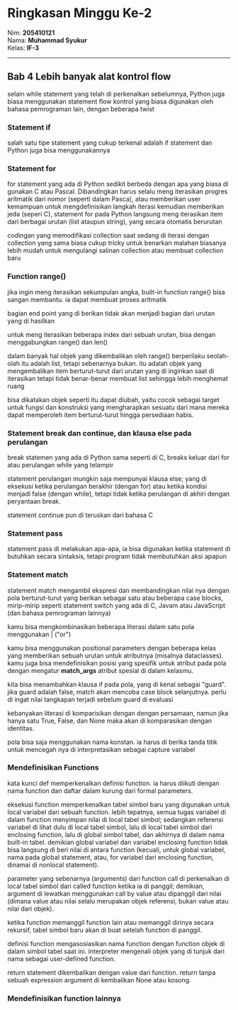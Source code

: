 # Ringkasan Minggu Ke-2
Nim: **205410121**<br>
Nama: **Muhammad Syukur**<br>
Kelas: **IF-3**
___
## Bab 4 Lebih banyak alat kontrol flow
selain while statement yang telah di perkenalkan sebelumnya, Python juga biasa menggunakan statement flow
kontrol yang biasa digunakan oleh bahasa pemrograman lain, dengan beberapa twist

### Statement if
salah satu tipe statement yang cukup terkenal adalah if statement dan Python juga bisa menggunakannya

### Statement for
for statement yang ada di Python sedikit berbeda dengan apa yang biasa di gunakan C atau Pascal. 
Dibandingkan harus selalu meng iterasikan progres aritmatik dari nomor (seperti dalam Pasca), atau memberikan
user kemampuan untuk mengdefinisikan langkah iterasi kemudian memberikan jeda (seperi C), statement for pada
Python langsung meng iterasikan item dari berbagai urutan (list ataupun string), yang secara otomatis berurutan

codingan yang memodifikasi collection saat sedang di iterasi dengan collection yang sama biasa cukup tricky untuk benarkan
malahan biasanya lebih mudah untuk mengulangi salinan collection atau membuat collection baru

### Function range()
jika ingin meng iterasikan sekumpulan angka, built-in function range() bisa sangan membantu. ia dapat membuat proses aritmatik

bagian end point yang di berikan tidak akan menjadi bagian dari urutan yang di hasilkan

untuk meng iterasikan beberapa index dari sebuah urutan, bisa dengan menggabungkan range() dan len()

dalam banyak hal objek yang dikembalikan oleh range() berperilaku seolah-olah itu adalah list, 
tetapi sebenarnya bukan. itu adalah objek yang mengembalikan item berturut-turut dari urutan yang di inginkan saat di iterasikan
tetapi tidak benar-benar membuat list sehingga lebih menghemat ruang

bisa dikatakan objek seperti itu dapat diubah, yaitu cocok sebagai target untuk fungsi dan konstruksi yang mengharapkan sesuatu dari mana mereka 
dapat memperoleh item berturut-turut hingga persediaan habis.

### Statement break dan continue, dan klausa else pada perulangan
break statemen yang ada di Python sama seperti di C, breaks keluar dari for atau perulangan while yang telampir

statement perulangan mungkin saja mempunyai klausa else; yang di eksekusi ketika perulangan berakhir (dengan for) 
atau ketika kondisi menjadi false (dengan while), tetapi tidak ketika perulangan di akhiri dengan peryantaan break.

statement continue pun di teruskan dari bahasa C

### Statement pass
statement pass di melakukan apa-apa, ia bisa digunakan ketika statement di butuhkan secara sintaksis, 
tetapi program tidak membutuhkan aksi apapun

### Statement match
statement match mengambil ekspresi dan membandingkan nilai nya dengan pola berturut-turut yang berikan sebagai
satu atau beberapa case blocks, mirip-mirip seperti statement switch yang ada di C, Javam atau JavaScript
(dan bahasa pemrograman lainnya)
 
kamu bisa mengkombinasikan beberapa literasi dalam satu pola menggunakan | ("or")

kamu bisa menggunakan positional parameters dengan beberapa kelas yang memberikan sebuah urutan untuk atributnya (misalnya dataclasses). kamu juga bisa mendefinisikan posisi yang spesifik untuk atribut pada pola dengan mengatur __match_args__ atribut spesial di dalam kelasmu.

kita bisa menambahkan klausa if pada pola, yang di kenal sebagai "guard". jika guard adalah false, match akan mencoba case block selanjutnya. perlu di ingat nilai tangkapan terjadi sebelum guard di evaluasi

kebanyakan literasi di komparisikan dengan dengan persamaan, namun jika hanya satu True, False, dan None maka akan di komparasikan dengan identitas.

pola bisa saja menggunakan nama konstan. ia harus di berika tanda titik untuk mencegah nya di interpretasikan sebagai capture variabel

### Mendefinisikan Functions
kata kunci def memperkenalkan definisi function. ia harus diikuti dengan nama function dan daftar dalam kurung dari formal parameters.

eksekusi function memperkenalkan tabel simbol baru yang digunakan untuk local variabel dari sebuah function. lebih tepatnya, semua tugas variabel di dalam function menyimpan nilai di local tabel simbol; sedangkan referensi variabel di lihat dulu di local tabel simbol, lalu di local tabel simbol dari enclosing function, lalu di global simbol tabel, dan akhirnya di dalam nama built-in tabel. demikian global variabel dan variabel enclosing function tidak bisa langsung di beri nilai di antara function (kecuali, untuk global variabel, nama pada global statement, atau, for variabel dari enclosing function, dinamai di nonlocal statement).

parameter yang sebenarnya (arguments) dari function call di perkenalkan di local tabel simbol dari called function ketika ia di panggil; demikian, argument di lewatkan menggunakan call by value atau dipanggil dari nilai (dimana value atau nilai selalu merupakan objek referensi, bukan value atau nilai dari objek).

ketika function memanggil function lain atau memanggil dirinya secara rekursif, tabel simbol baru akan di buat setelah function di panggil.

definisi function mengasosiasikan nama function dengan function objek di dalam simbol tabel saat ini. interpreter mengenali objek yang di tunjuk dari nama sebagai user-defined function.

return statement dikembalikan dengan value dari function. return tanpa sebuah expression argument di kembalikan None atau kosong.

### Mendefinisikan function lainnya

